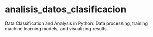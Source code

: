 # analisis_datos_clasificacion
 Data Classification and Analysis in Python: Data processing, training machine learning models, and visualizing results.
